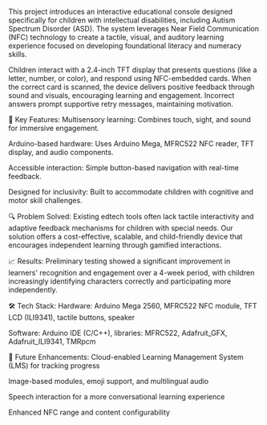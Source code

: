 This project introduces an interactive educational console designed specifically for children with intellectual disabilities, including Autism Spectrum Disorder (ASD). The system leverages Near Field Communication (NFC) technology to create a tactile, visual, and auditory learning experience focused on developing foundational literacy and numeracy skills.

Children interact with a 2.4-inch TFT display that presents questions (like a letter, number, or color), and respond using NFC-embedded cards. When the correct card is scanned, the device delivers positive feedback through sound and visuals, encouraging learning and engagement. Incorrect answers prompt supportive retry messages, maintaining motivation.

🎯 Key Features:
Multisensory learning: Combines touch, sight, and sound for immersive engagement.

Arduino-based hardware: Uses Arduino Mega, MFRC522 NFC reader, TFT display, and audio components.

Accessible interaction: Simple button-based navigation with real-time feedback.

Designed for inclusivity: Built to accommodate children with cognitive and motor skill challenges.

🔍 Problem Solved:
Existing edtech tools often lack tactile interactivity and adaptive feedback mechanisms for children with special needs. Our solution offers a cost-effective, scalable, and child-friendly device that encourages independent learning through gamified interactions.

📈 Results:
Preliminary testing showed a significant improvement in learners' recognition and engagement over a 4-week period, with children increasingly identifying characters correctly and participating more independently.

🛠️ Tech Stack:
Hardware: Arduino Mega 2560, MFRC522 NFC module, TFT LCD (ILI9341), tactile buttons, speaker

Software: Arduino IDE (C/C++), libraries: MFRC522, Adafruit_GFX, Adafruit_ILI9341, TMRpcm

🚀 Future Enhancements:
Cloud-enabled Learning Management System (LMS) for tracking progress

Image-based modules, emoji support, and multilingual audio

Speech interaction for a more conversational learning experience

Enhanced NFC range and content configurability

